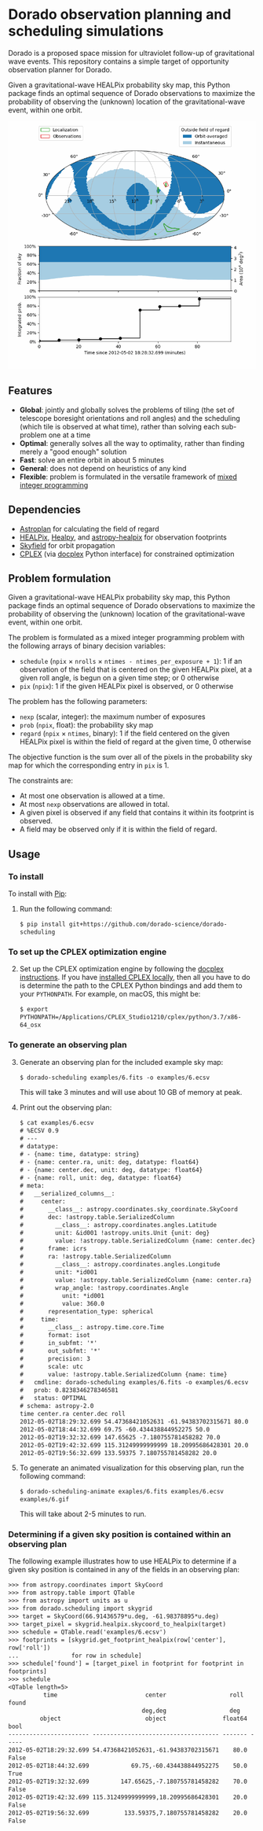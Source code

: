 # Dorado observation planning and scheduling simulations

Dorado is a proposed space mission for ultraviolet follow-up of gravitational
wave events. This repository contains a simple target of opportunity
observation planner for Dorado.

Given a gravitational-wave HEALPix probability sky map, this Python package
finds an optimal sequence of Dorado observations to maximize the probability of
observing the (unknown) location of the gravitational-wave event, within one
orbit.

![Example Dorado observing plan](examples/6.gif)

## Features

*   **Global**: jointly and globally solves the problems of tiling (the set of
    telescope boresight orientations and roll angles) and the scheduling (which
    tile is observed at what time), rather than solving each sub-problem one at
    a time
*   **Optimal**: generally solves all the way to optimality, rather than
    finding merely a "good enough" solution
*   **Fast**: solve an entire orbit in about 5 minutes
*   **General**: does not depend on heuristics of any kind
*   **Flexible**: problem is formulated in the versatile framework of
    [mixed integer programming]

## Dependencies

*   [Astroplan] for calculating the field of regard
*   [HEALPix], [Healpy], and [astropy-healpix] for observation footprints
*   [Skyfield] for orbit propagation
*   [CPLEX] (via [docplex] Python interface) for constrained optimization

## Problem formulation

Given a gravitational-wave HEALPix probability sky map, this Python package
finds an optimal sequence of Dorado observations to maximize the probability of
observing the (unknown) location of the gravitational-wave event, within one
orbit.

The problem is formulated as a mixed integer programming problem with the
following arrays of binary decision variables:

*   `schedule` (`npix` × `nrolls` × `ntimes - ntimes_per_exposure + 1`): 1 if
    an observation of the field that is centered on the given HEALPix pixel, at
    a given roll angle, is begun on a given time step; or 0 otherwise
*   `pix` (`npix`): 1 if the given HEALPix pixel is observed, or 0
    otherwise

The problem has the following parameters:

*   `nexp` (scalar, integer): the maximum number of exposures
*   `prob` (`npix`, float): the probability sky map
*   `regard` (`npix` × `ntimes`, binary): 1 if the field centered on
    the given HEALPix pixel is within the field of regard at the given time, 0
    otherwise

The objective function is the sum over all of the pixels in the probability sky
map for which the corresponding entry in `pix` is 1.

The constraints are:
*   At most one observation is allowed at a time.
*   At most `nexp` observations are allowed in total.
*   A given pixel is observed if any field that contains it within its
    footprint is observed.
*   A field may be observed only if it is within the field of regard.

## Usage

### To install

To install with [Pip]:

1.  Run the following command:

        $ pip install git+https://github.com/dorado-science/dorado-scheduling

### To set up the CPLEX optimization engine

2.  Set up the CPLEX optimization engine by following the
    [docplex instructions]. If you have [installed CPLEX locally], then all you
    have to do is determine the path to the CPLEX Python bindings and add them
    to your `PYTHONPATH`. For example, on macOS, this might be:

        $ export PYTHONPATH=/Applications/CPLEX_Studio1210/cplex/python/3.7/x86-64_osx

### To generate an observing plan

3.  Generate an observing plan for the included example sky map:

        $ dorado-scheduling examples/6.fits -o examples/6.ecsv

    This will take 3 minutes and will use about 10 GB of memory at peak.

4.  Print out the observing plan:

        $ cat examples/6.ecsv 
        # %ECSV 0.9
        # ---
        # datatype:
        # - {name: time, datatype: string}
        # - {name: center.ra, unit: deg, datatype: float64}
        # - {name: center.dec, unit: deg, datatype: float64}
        # - {name: roll, unit: deg, datatype: float64}
        # meta:
        #   __serialized_columns__:
        #     center:
        #       __class__: astropy.coordinates.sky_coordinate.SkyCoord
        #       dec: !astropy.table.SerializedColumn
        #         __class__: astropy.coordinates.angles.Latitude
        #         unit: &id001 !astropy.units.Unit {unit: deg}
        #         value: !astropy.table.SerializedColumn {name: center.dec}
        #       frame: icrs
        #       ra: !astropy.table.SerializedColumn
        #         __class__: astropy.coordinates.angles.Longitude
        #         unit: *id001
        #         value: !astropy.table.SerializedColumn {name: center.ra}
        #         wrap_angle: !astropy.coordinates.Angle
        #           unit: *id001
        #           value: 360.0
        #       representation_type: spherical
        #     time:
        #       __class__: astropy.time.core.Time
        #       format: isot
        #       in_subfmt: '*'
        #       out_subfmt: '*'
        #       precision: 3
        #       scale: utc
        #       value: !astropy.table.SerializedColumn {name: time}
        #   cmdline: dorado-scheduling examples/6.fits -o examples/6.ecsv
        #   prob: 0.8238346278346581
        #   status: OPTIMAL
        # schema: astropy-2.0
        time center.ra center.dec roll
        2012-05-02T18:29:32.699 54.47368421052631 -61.94383702315671 80.0
        2012-05-02T18:44:32.699 69.75 -60.434438844952275 50.0
        2012-05-02T19:32:32.699 147.65625 -7.180755781458282 70.0
        2012-05-02T19:42:32.699 115.31249999999999 18.20995686428301 20.0
        2012-05-02T19:56:32.699 133.59375 7.180755781458282 20.0

5.  To generate an animated visualization for this observing plan, run the
    following command:

        $ dorado-scheduling-animate exaples/6.fits examples/6.ecsv examples/6.gif

    This will take about 2-5 minutes to run.

### Determining if a given sky position is contained within an observing plan

The following example illustrates how to use HEALPix to determine if a given
sky position is contained in any of the fields in an observing plan:

```pycon
>>> from astropy.coordinates import SkyCoord
>>> from astropy.table import QTable
>>> from astropy import units as u
>>> from dorado.scheduling import skygrid
>>> target = SkyCoord(66.91436579*u.deg, -61.98378895*u.deg)
>>> target_pixel = skygrid.healpix.skycoord_to_healpix(target)
>>> schedule = QTable.read('examples/6.ecsv')
>>> footprints = [skygrid.get_footprint_healpix(row['center'], row['roll'])
...               for row in schedule]
>>> schedule['found'] = [target_pixel in footprint for footprint in footprints]
>>> schedule
<QTable length=5>
          time                         center                  roll  found
                                      deg,deg                  deg
         object                        object                float64  bool
----------------------- ------------------------------------ ------- -----
2012-05-02T18:29:32.699 54.47368421052631,-61.94383702315671    80.0 False
2012-05-02T18:44:32.699            69.75,-60.434438844952275    50.0  True
2012-05-02T19:32:32.699         147.65625,-7.180755781458282    70.0 False
2012-05-02T19:42:32.699 115.31249999999999,18.20995686428301    20.0 False
2012-05-02T19:56:32.699          133.59375,7.180755781458282    20.0 False
```

[Pip]: https://pip.pypa.io
[mixed integer programming]: https://en.wikipedia.org/wiki/Integer_programming
[Astroplan]: https://github.com/astropy/astroplan
[HEALPix]: https://healpix.jpl.nasa.gov
[astropy-healpix]: https://github.com/astropy/astropy-healpix
[Healpy]: https://github.com/healpy/healpy
[Skyfield]: https://rhodesmill.org/skyfield/
[install Poetry]: https://python-poetry.org/docs/#installation
[CPLEX]: https://www.ibm.com/products/ilog-cplex-optimization-studio
[docplex]: https://ibmdecisionoptimization.github.io/docplex-doc/
[docplex instructions]: https://ibmdecisionoptimization.github.io/docplex-doc/mp/getting_started.html
[installed CPLEX locally]: https://ibmdecisionoptimization.github.io/docplex-doc/mp/getting_started.html#using-ibm-ilog-cplex-optimization-studio-on-your-computer
